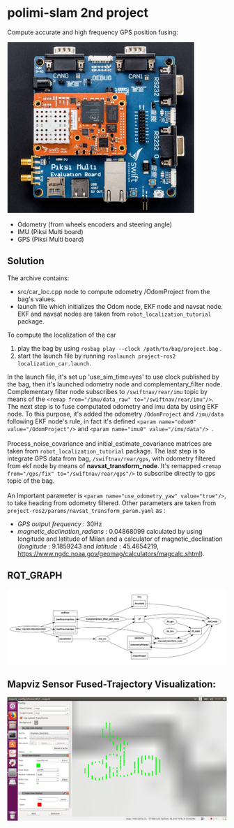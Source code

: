 # polimi-slam 2nd project

Compute accurate and high frequency GPS position fusing:

![This is an image](https://github.com/DT-Repo/polimi-slam/blob/master/2nd%20part/img/Board.png)

- Odometry
(from
wheels
encoders and steering angle)
- IMU (Piksi Multi board)
- GPS (Piksi Multi board) <br/>

## Solution
The archive contains:
- src/car_loc.cpp node to compute odometry /OdomProject from the bag's values.
- launch file which initializes the Odom node, EKF node and navsat node.
EKF and navsat nodes are taken from `robot_localization_tutorial` package.

To compute the localization of the car
1.  play the bag by using `rosbag play --clock /path/to/bag/project.bag` .
2. start the launch file by running `roslaunch project-ros2 localization_car.launch`.

In the launch file, it's set up 'use_sim_time=yes' to use clock published by the bag, then it's launched odometry node and complementary_filter node. Complementary filter node subscribes to `/swiftnav/rear/imu` topic by means of the `<remap from="/imu/data_raw" to="/swiftnav/rear/imu"/>`.
<br />
The next step is to fuse computated odometry and imu data by using EKF node. To this purpose, it's added the odometry `/OdomProject` and `/imu/data` following EKF node's rule, in fact it's defined `<param name="odom0" value="/OdomProject"/>` and `<param name="imu0" value="/imu/data"/> `. <br /> <br />
Process_noise_covariance and initial_estimate_covariance matrices are taken from `robot_localization_tutorial` package.
The last step is to integrate GPS data from bag, `/swiftnav/rear/gps`, with odometry filtered from ekf node by means of **navsat_transform_node**.
It's remapped `<remap from="/gps/fix" to="/swiftnav/rear/gps"/>` to subscribe directly to gps topic of the bag. 
<br /><br />
An Important parameter is `<param name="use_odometry_yaw" value="true"/>`, to take heading from odometry filtered.
Other parameters are taken from `project-ros2/params/navsat_transform_param.yaml` as :
- *GPS output frequency* : 30Hz 
- *magnetic_declination_radians* : 0.04868099 calculated by using longitude and latitude of Milan and a calculator of magnetic_declination (*longitude* : 9.1859243 and *latitude* : 45.4654219, https://www.ngdc.noaa.gov/geomag/calculators/magcalc.shtml).
## RQT_GRAPH
![This is an image](https://github.com/DT-Repo/polimi-slam/blob/master/2nd%20part/img/rqt_graph_crop.png)

## Mapviz Sensor Fused-Trajectory Visualization:
![This is an image](https://github.com/DT-Repo/polimi-slam/blob/master/2nd%20part/img/localization_mapviz.png)
